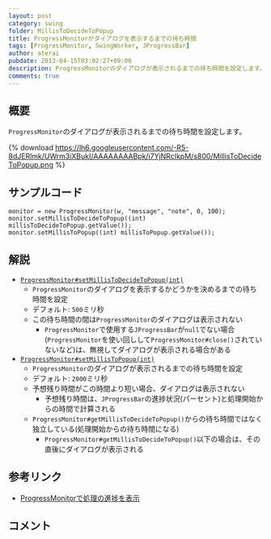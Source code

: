 ```yaml
---
layout: post
category: swing
folder: MillisToDecideToPopup
title: ProgressMonitorがダイアログを表示するまでの待ち時間
tags: [ProgressMonitor, SwingWorker, JProgressBar]
author: aterai
pubdate: 2013-04-15T03:02:27+09:00
description: ProgressMonitorのダイアログが表示されるまでの待ち時間を設定します。
comments: true
---
```

## 概要
`ProgressMonitor`のダイアログが表示されるまでの待ち時間を設定します。

{% download https://lh6.googleusercontent.com/-R5-8dJERlmk/UWrm3iXBukI/AAAAAAAABpk/i7YjNRcIkpM/s800/MillisToDecideToPopup.png %}

## サンプルコード
<pre class="prettyprint"><code>monitor = new ProgressMonitor(w, "message", "note", 0, 100);
monitor.setMillisToDecideToPopup((int) millisToDecideToPopup.getValue());
monitor.setMillisToPopup((int) millisToPopup.getValue());
</code></pre>

## 解説
- [`ProgressMonitor#setMillisToDecideToPopup(int)`](http://docs.oracle.com/javase/jp/6/api/javax/swing/ProgressMonitor.html#getMillisToDecideToPopup%28%29)
    - `ProgressMonitor`のダイアログを表示するかどうかを決めるまでの待ち時間を設定
    - デフォルト: `500`ミリ秒
    - この待ち時間の間は`ProgressMonitor`のダイアログは表示されない
        - `ProgressMonitor`で使用する`JProgressBar`が`null`でない場合(`ProgressMonitor`を使い回しして`ProgressMonitor#close()`されていないなど)は、無視してダイアログが表示される場合がある
- [`ProgressMonitor#setMillisToPopup(int)`](http://docs.oracle.com/javase/jp/6/api/javax/swing/ProgressMonitor.html#getMillisToPopup%28%29)
    - `ProgressMonitor`のダイアログが表示されるまでの待ち時間を設定
    - デフォルト: `2000`ミリ秒
    - 予想残り時間がこの時間より短い場合、ダイアログは表示されない
        - 予想残り時間は、`JProgressBar`の進捗状況(パーセント)と処理開始からの時間で計算される
    - `ProgressMonitor#getMillisToDecideToPopup()`からの待ち時間ではなく独立している(処理開始からの待ち時間になる)
        - `ProgressMonitor#getMillisToDecideToPopup()`以下の場合は、その直後にダイアログが表示される

<!-- dummy comment line for breaking list -->

## 参考リンク
- [ProgressMonitorで処理の進捗を表示](http://ateraimemo.com/Swing/ProgressMonitor.html)

<!-- dummy comment line for breaking list -->

## コメント
